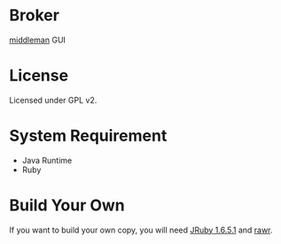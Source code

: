# Broker

[middleman](http://middlemanapp.com/) GUI 

# License

Licensed under GPL v2.

# System Requirement

* Java Runtime
* Ruby

# Build Your Own

If you want to build your own copy, you will need [JRuby 1.6.5.1](http://jruby.org/) and [rawr](http://rawr.rubyforge.org/).
